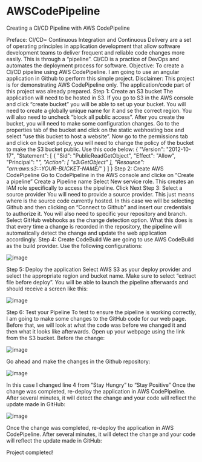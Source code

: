 # AWSCodePipeline
Creating a CI/CD Pipeline with AWS CodePipeline

Preface:
CI/CD= Continuous Integration and Continuous Delivery are a set of operating principles in application development that allow software development teams to deliver frequent and reliable code changes more easily. This is through a “pipeline”.
CI/CD is a practice of DevOps and automates the deployment process for software.
Objective:
To create a CI/CD pipeline using AWS CodePipeline. I am going to use an angular application in Github to perform this simple project.
Disclaimer: This project is for demonstrating AWS CodePipeline only. The application/code part of this project was already prepared.
Step 1: Create an S3 bucket
The application will need to be hosted in S3. If you go to S3 in the AWS console and click “create bucket” you will be able to set up your bucket. You will need to create a globally unique name for it and se the correct region. You will also need to uncheck “block all public access”. After you create the bucket, you will need to make some configuration changes.
Go to the properties tab of the bucket and click on the static webhosting box and select “use this bucket to host a website”.
Now go to the permissions tab and click on bucket policy, you will need to change the policy of the bucket to make the S3 bucket public. Use this code below:
{
  "Version": "2012-10-17",
  "Statement": [
    {
      "Sid": "PublicReadGetObject",
      "Effect": "Allow",
      "Principal": "*",
      "Action": [
        "s3:GetObject"
      ],
      "Resource": "arn:aws:s3:::YOUR-BUCKET-NAME/*"
    }
  ]
}
Step 2: Create AWS CodePipeline
Go to CodePipeline in the AWS console and clicke on “Create a pipeline”
Create a Pipeline name
Select New service role. This creates an IAM role specifically to access the pipeline.
Click Next
Step 3: Select a source provider
You will need to provide a source provider. This just means where is the source code currently hosted. In this case we will be selecting Github and then clicking on “Connect to Github” and insert our credentials to authorize it. You will also need to specific your repository and branch.
Select GitHub webhooks as the change detection option. What this does is that every time a change is recorded in the repository, the pipeline will automatically detect the change and update the web application accordingly.
Step 4: Create CodeBuild
We are going to use AWS CodeBuild as the build provider.
Use the following configurations:

![image](https://user-images.githubusercontent.com/31132150/151681483-eabad7f4-6d56-4860-a8c3-23b7c65165f1.png)


Step 5: Deploy the application
Select AWS S3 as your deploy provider and select the appropriate region and bucket name. Make sure to select “extract file before deploy”. You will be able to launch the pipeline afterwards and should receive a screen like this:

![image](https://user-images.githubusercontent.com/31132150/151681494-bfed7a8a-9c01-4f88-b1e9-a825c0fce53e.png)


Step 6: Test your Pipeline
To test to ensure the pipeline is working correctly, I am going to make some changes to the GitHub code for our web page. Before that, we will look at what the code was before we changed it and then what it looks like afterwards. Open up your webpage using the link from the S3 bucket.
Before the change:

![image](https://user-images.githubusercontent.com/31132150/151681504-935984e7-cd0f-4e9b-ba37-083ac7f7cc90.png)


Go ahead and make the changes in the Github repository:

![image](https://user-images.githubusercontent.com/31132150/151681515-2a1f9b54-9e0a-420f-ab4c-d307a48b9e3d.png)


In this case I changed line 4 from “Stay Hungry” to “Stay Positive”
Once the change was completed, re-deploy the application in AWS CodePipeline. After several minutes, it will detect the change and your code will reflect the update made in GitHub:

![image](https://user-images.githubusercontent.com/31132150/151681519-1f3ccb6d-b097-4675-bbeb-8f4f3baee0dc.png)

Once the change was completed, re-deploy the application in AWS CodePipeline. After several minutes, it will detect the change and your code will reflect the update made in GitHub:

Project completed!
